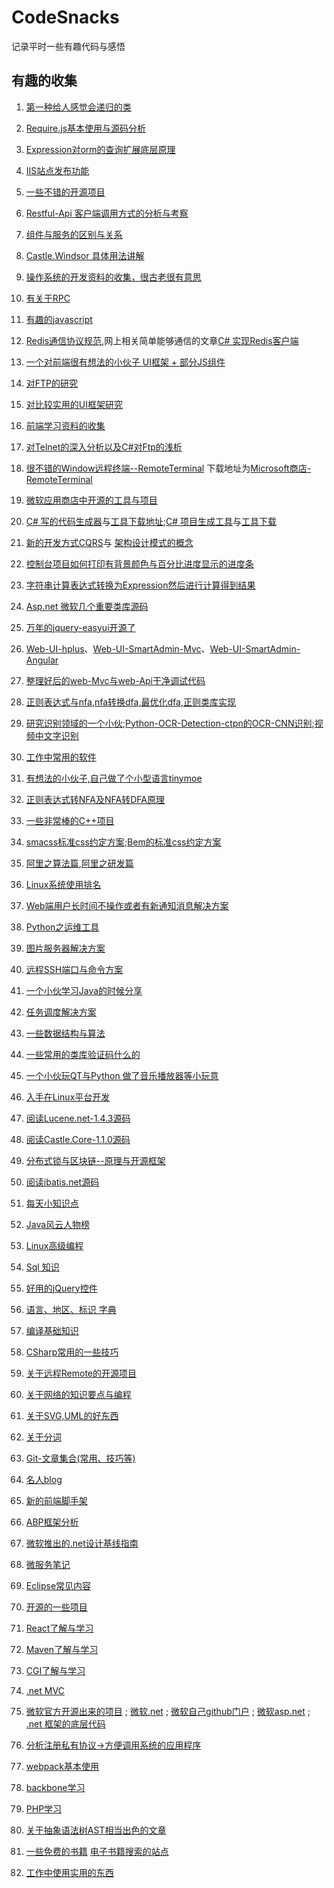 # CodeSnacks
记录平时一些有趣代码与感悟

## 有趣的收集

1. [第一种给人感觉会递归的类](Material/RecursionClass/recursion.md)

2. [Require.js基本使用与源码分析](Material/RequireJs/requirejs.md)

3. [Expression对orm的查询扩展底层原理](Material/Expression/expression.md)

4. [IIS站点发布功能](Material/IIS/deployment.md)

5. [一些不错的开源项目](Material/OpenSource/respositories.md)

6. [Restful-Api 客户端调用方式的分析与考察](Material/RestfulApi/reqestAnalysis.md)

7. [组件与服务的区别与关系](Material/ComponentAndService/componentAndService.md)

8. [Castle.Windsor 具体用法讲解](Material/CastleWindsor/manual.md)

9. [操作系统的开发资料的收集，很古老很有意思](http://oldlinux.org/)

10. [有关于RPC](Material/RPC/introduce.md)

11. [有趣的javascript](Material/Javascript/javascript.md)

12. [Redis通信协议规范](https://redis.io/topics/protocol),网上相关简单能够通信的文章[C# 实现Redis客户端](https://www.cnblogs.com/mushroom/p/4217541.html)

13. [一个对前端很有想法的小伙子 UI框架 + 部分JS组件](https://github.com/liyu365)

14. [对FTP的研究](Material/Ftp/introduce.md)

15. [对比较实用的UI框架研究](Material/UI/introduce.md)

16. [前端学习资料的收集](Material/UI/collectionUI.md)

17. [对Telnet的深入分析以及C#对Ftp的浅析](Material/Telnet/introduce.md)

18. [很不错的Window远程终端--RemoteTerminal](https://github.com/qinfengzhu/RemoteTerminal) 下载地址为[Microsoft商店-RemoteTerminal](https://www.microsoft.com/zh-cn/store/p/remote-terminal/9wzdncrdn8b3?activetab=pivot%3aoverviewtab#)

19. [微软应用商店中开源的工具与项目](Material/MicrosoftTool/introduce.md)

20. [C# 写的代码生成器](https://github.com/VientoDigital/codegenerator)与[工具下载地址](http://www.icodegenerator.net/);[C# 项目生成工具](https://github.com/FranLsz/RepositoryPatternGenerator-VS-Extension)与[工具下载](https://marketplace.visualstudio.com/items?itemName=FranciscoLopezSanchez.RepositoryPatternGenerator)

21. [新的开发方式CQRS](https://www.future-processing.pl/blog/cqrs-simple-architecture/)与 [架构设计模式的概念](https://github.com/cezarypiatek/ArchitecturalPatterns)

22. [控制台项目如何打印有背景颜色与百分比进度显示的进度条](Material/Codes/ConsoleProcessBar.rar)

23. [字符串计算表达式转换为Expression然后进行计算得到结果](https://github.com/qinfengzhu/Evaluator)

24. [Asp.net 微软几个重要类库源码](Material/Microsoft/introduce.md)

25. [万年的jquery-easyui开源了](Material/Codes/jquery-easyui-sourcecode.zip)

26. [Web-UI-hplus](Material/Codes/hplus.zip)、[Web-UI-SmartAdmin-Mvc](Material/Codes/AspNet-mvc5.rar)、[Web-UI-SmartAdmin-Angular](Material/Codes/AngularJs.rar)

27. [整理好后的web-Mvc与web-Api干净调试代码](Material/Codes/Microsoft-Source-Debug.rar)

28. [正则表达式与nfa](Material/Codes/regex-nfa-dfa/LexAnal3_regexpr2nfa.pdf),[nfa转换dfa](Material/Codes/regex-nfa-dfa/LexAnal4_nfa2dfa.pdf),[最优化dfa](Material/Codes/regex-nfa-dfa/LexAnal5_minimaldfa.pdf),[正则类库实现](Material/Codes/regex-nfa-dfa/RegEx_Src.zip)

29. [研究识别领域的一个小伙](https://github.com/Li-Ming-Fan?tab=repositories);[Python-OCR-Detection-ctpn的OCR-CNN识别](https://github.com/Li-Ming-Fan/OCR-DETECTION-CTPN);[视频中文字识别](https://github.com/Li-Ming-Fan/VideoCaption)

30. [工作中常用的软件](Material/WorkSoftware/softwares.md)

31. [有想法的小伙子,自己做了个小型语言tinymoe](https://github.com/vczh)

32. [正则表达式转NFA及NFA转DFA原理](Material/Regex/introduce.md)

33. [一些非常棒的C++项目](Material/CPlusPlus/projects.md)

34. [smacss标准css约定方案](https://smacss.com/);[Bem的标准css约定方案](https://en.bem.info/methodology/quick-start/)

35. [阿里之算法篇](Material/Codes/阿里之算法篇.pdf),[阿里之研发篇](Material/Codes/阿里之研发篇.pdf)

36. [Linux系统使用排名](https://distrowatch.com/dwres.php?resource=popularity)

37. [Web端用户长时间不操作或者有新通知消息解决方案](Material/CometWeb/index.md)

38. [Python之运维工具](Material/Python/index.md)

39. [图片服务器解决方案](Material/ImagesServer/index.md)

40. [远程SSH端口与命令方案](Material/SSH/index.md)

41. [一个小伙学习Java的时候分享](https://github.com/aalansehaiyang/technology-talk)

42. [任务调度解决方案](Material/Job/index.md)

43. [一些数据结构与算法](Material/DataStructureAlgo/index.md)

44. [一些常用的类库验证码什么的](Material/CommonLib/index.md)

45. [一个小伙玩QT与Python 做了音乐播放器等小玩意](https://github.com/HuberTRoy)

46. [入手在Linux平台开发](Material/Linux/index.md)

47. [阅读Lucene.net-1.4.3源码](Material/LuceneNet/index.md)

48. [阅读Castle.Core-1.1.0源码](Material/CastleCore/index.md)

49. [分布式锁与区块链--原理与开源框架](Material/Paxos/index.md)

50. [阅读ibatis.net源码](Material/Ibatis-net/index.md)

51. [每天小知识点](Material/EveryDay/index.md)

52. [Java风云人物榜](Material/Java/people.md)

53. [Linux高级编程](Material/Linux/program.md)

54. [Sql 知识](Material/Sql/index.md)

55. [好用的jQuery控件](Material/Jquery/index.md)

56. [语言、地区、标识  字典](Material/CultruelInfo.html)

57. [编译基础知识](Material/Compile/index.md)

58. [CSharp常用的一些技巧](Material/CSharp/index.md)

59. [关于远程Remote的开源项目](Material/Remote/index.md)

60. [关于网络的知识要点与编程](Material/Network/index.md)

61. [关于SVG,UML的好东西](Material/SVG/index.md)

62. [关于分词](Material/SplitWord/index.md)

63. [Git-文章集合(常用、技巧等)](Material/Git/index.md)

64. [名人blog](Material/CodeManBlog/index.md)

65. [新的前端脚手架](Material/UI/index.md)

66. [ABP框架分析](Material/ABP/index.md)

67. [微软推出的.net设计基线指南](https://docs.microsoft.com/zh-cn/dotnet/standard/design-guidelines/index)

68. [微服务笔记](Material/MicroService/index.md)

69. [Eclipse常见内容](Material/Eclipse/index.md)

70. [开源的一些项目](Material/Project/index.md)

71. [React了解与学习](Material/React/index.md)

72. [Maven了解与学习](Material/Maven/index.md)

73. [CGI了解与学习](Material/CGI/index.md)

74. [.net MVC](Material/MVC/index.md)

75. [微软官方开源出来的项目](https://opensource.microsoft.com) ; [微软.net](https://github.com/dotnet)  ; [微软自己github门户](https://github.com/Microsoft) ; [微软asp.net](https://github.com/aspnet) ; [.net 框架的底层代码](https://github.com/Microsoft/referencesource)

76. [分析注册私有协议->方便调用系统的应用程序](Material/Protocol/browserProtocol.md)

77. [webpack基本使用](Material/Webpack/index.md)

78. [backbone学习](Material/Backbone/index.md)

79. [PHP学习](Material/PHP/index.md)

80. [关于抽象语法树AST相当出色的文章](https://github.com/CodeLittlePrince/blog/issues/19)

81. [一些免费的书籍](Material/Bookes/freebookes.md)  [电子书籍搜索的站点](https://z-lib.org/)

82. [工作中使用实用的东西](Material/Work/index.md)
